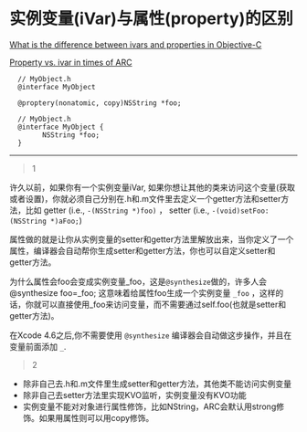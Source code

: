 # 实例变量(iVar)与属性(property)的区别
[What is the difference between ivars and properties in Objective-C](https://stackoverflow.com/questions/4172810/what-is-the-difference-between-ivars-and-properties-in-objective-c)

[Property vs. ivar in times of ARC](https://stackoverflow.com/questions/7836182/property-vs-ivar-in-times-of-arc)

```objc
  // MyObject.h
  @interface MyObject 
  
  @proptery(nonatomic, copy)NSString *foo;
```

```objc
  // MyObject.h
  @interface MyObject {
        NSString *foo;
  }
```

___



> 1

许久以前，如果你有一个实例变量iVar, 如果你想让其他的类来访问这个变量(获取或者设置)，你就必须自己分别在.h和.m文件里去定义一个getter方法和setter方法，比如 getter (i.e., `-(NSString *)foo)` ， setter (i.e., `-(void)setFoo:(NSString *)aFoo;`)

属性做的就是让你从实例变量的setter和getter方法里解放出来，当你定义了一个属性，编译器会自动帮你生成setter和getter方法，你也可以自定义setter和getter方法。

为什么属性会foo会变成实例变量_foo，这是`@synthesize`做的，许多人会 @synthesize foo=_foo; 这意味着给属性foo生成一个实例变量 `_foo`  ，这样的话，你就可以直接使用_foo来访问变量，而不需要通过self.foo(也就是setter和getter方法)。

在Xcode 4.6之后,你不需要使用 `@synthesize` 编译器会自动做这步操作，并且在变量前面添加 `_`.

> 2

- 除非自己去.h和.m文件里生成setter和getter方法，其他类不能访问实例变量
- 除非自己去setter方法里实现KVO监听，实例变量没有KVO功能
- 实例变量不能对对象进行属性修饰，比如NString，ARC会默认用strong修饰。如果用属性则可以用copy修饰。